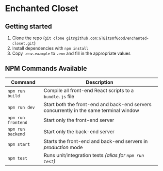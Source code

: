 # Enchanted Closet

## Getting started
1. Clone the repo (`git clone git@github.com:GTBitsOfGood/enchanted-closet.git`)
2. Install dependencies with `npm install`
3. Copy `.env.example` to `.env` and fill in the appropriate values

## NPM Commands Available
| Command | Description|
|---------|------------|
| `npm run build` | Compile all front-end React scripts to a `bundle.js` file |
| `npm run dev` | Start both the front-end and back-end servers concurrently in the same terminal window |
| `npm run frontend` | Start only the front-end server |
| `npm run backend` | Start only the back-end server |
| `npm start` | Starts the front-end and back-end servers in _production_ mode |
| `npm test` | Runs unit/integration tests _(alias for `npm run test`)_ |
